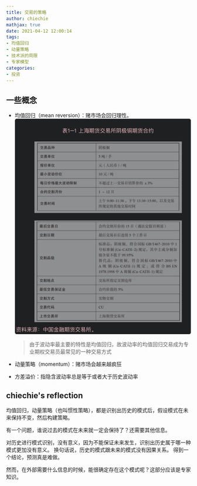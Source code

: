 ```yaml
---
title: 交易的策略
author: chiechie
mathjax: true
date: 2021-04-12 12:00:14
tags:
- 均值回归
- 动量策略
- 技术派的局限
- 专家模型
categories:
- 投资
---
```


## 一些概念

- 均值回归（mean reversion）：赌市场会回归理性。
  ![均值回归](img.png) 

    > 由于波动率最主要的特性是均值回归，故波动率的均值回归交易成为专业期权交易员最常见的一种交易方式
- 动量策略（momentum）：赌市场会越来越疯狂
  

- 方差溢价：指隐含波动率总是等于或者大于历史波动率


## chiechie's reflection

均值回归，动量策略（也叫惯性策略），都是识别出历史的模式后，假设模式在未来保持不变，然后构建策略。

有一个问题，谁说过去的模式在未来就一定会保持了？还需要其他信息。

对历史进行模式识别，没有意义，因为不能保证未来发生，识别出历史属于哪一种模式更加没有意义。 换句话说，历史的模式跟未来的模式没有因果关系。 得到一个结论，预测真是难做。

然而，在外部需要什么信息的时候，能很确定存在这个模式呢？这部分应该是专家知识。
